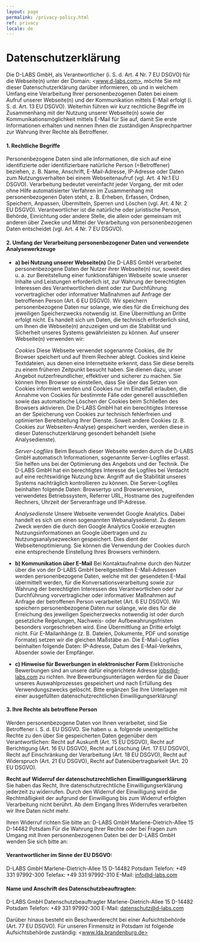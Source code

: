 ```yaml
---
layout: page
permalink: /privacy-policy.html
ref: privacy
locale: de
---
```


# Datenschutzerklärung

Die D-LABS GmbH, als Verantwortlicher (i. S. d. Art. 4 Nr. 7 EU DSGVO) für die Webseite(n) unter der Domain: <www.d-labs.com>, möchte Sie mit dieser Datenschutzerklärung darüber informieren, ob und in welchem Umfang eine Verarbeitung Ihrer personenbezogenen Daten bei einem Aufruf unserer Webseite(n) und der Kommunikation mittels E-Mail erfolgt (i. S. d. Art. 13 EU DSGVO).
Weiterhin führen wir kurz rechtliche Begriffe im Zusammenhang mit der Nutzung unserer Webseite(n) sowie der Kommunikationsmöglichkeit mittels E-Mail für Sie auf, damit Sie erste Informationen erhalten und nennen Ihnen die zuständigen Ansprechpartner zur Wahrung Ihrer Rechte als Betroffener.

#### 1. Rechtliche Begriffe
Personenbezogene Daten sind alle Informationen, die sich auf eine identifizierte oder identifizierbare natürliche Person (=Betroffener) beziehen, z. B. Name, Anschrift, E-Mail-Adresse, IP-Adresse oder Daten zum Nutzungsverhalten bei einem Webseitenaufruf (vgl. Art. 4 Nr.1 EU DSGVO).
Verarbeitung bedeutet vereinfacht jeder Vorgang, der mit oder ohne Hilfe automatisierter Verfahren im Zusammenhang mit personenbezogenen Daten steht, z. B. Erheben, Erfassen, Ordnen, Speichern, Anpassen, Übermitteln, Sperren und Löschen (vgl. Art. 4 Nr. 2 EU DSGVO).
Verantwortlicher ist die natürliche oder juristische Person, Behörde, Einrichtung oder andere Stelle, die allein oder gemeinsam mit anderen über Zwecke und Mittel der Verarbeitung von personenbezogenen Daten entscheidet (vgl. Art. 4 Nr. 7 EU DSGVO).

#### 2. Umfang der Verarbeitung personenbezogener Daten und verwendete Analysewerkzeuge
- **a) bei Nutzung unserer Webseite(n)**
  Die D-LABS GmbH verarbeitet personenbezogene Daten der Nutzer ihrer Webseite(n) nur, soweit dies u. a. zur Bereitstellung einer funktionsfähigen Webseite sowie unserer Inhalte und Leistungen erforderlich ist, zur Wahrung der berechtigten Interessen des Verantwortlichen dient oder zur Durchführung vorvertraglicher oder informativer Maßnahmen auf Anfrage der betroffenen Person (Art. 6 EU DSGVO).
  Wir speichern personenbezogene Daten nur solange, wie dies für die Erreichung des jeweiligen Speicherzwecks notwendig ist. Eine Übermittlung an Dritte erfolgt nicht. Es handelt sich um Daten, die technisch erforderlich sind, um Ihnen die Webseite(n) anzuzeigen und um die Stabilität und Sicherheit unseres Systems gewährleisten zu können.
  Auf unserer Webseite(n) verwenden wir:

  _Cookies_
  Diese Webseite verwendet sogenannte Cookies, die Ihr Browser speichert und auf Ihrem Rechner ablegt. Cookies sind kleine Textdateien, aus denen eine Internetseite erkennt, dass Sie diese bereits zu einem früheren Zeitpunkt besucht haben. Sie dienen dazu, unser Angebot nutzerfreundlicher, effektiver und sicherer zu machen.
  Sie können Ihren Browser so einstellen, dass Sie über das Setzen von Cookies informiert werden und Cookies nur im Einzelfall erlauben, die Annahme von Cookies für bestimmte Fälle oder generell ausschließen sowie das automatische Löschen der Cookies beim Schließen des Browsers aktivieren.
  Die D-LABS GmbH hat ein berechtigtes Interesse an der Speicherung von Cookies zur technisch fehlerfreien und optimierten Bereitstellung Ihrer Dienste. Soweit andere Cookies (z. B. Cookies zur Webseiten-Analyse) gespeichert werden, werden diese in dieser Datenschutzerklärung gesondert behandelt (siehe Analysedienste).

  _Server-Logfiles_
  Beim Besuch dieser Webseite werden durch die D-LABS GmbH automatisch Informationen, sogenannte Server-Logfiles erfasst. Sie helfen uns bei der Optimierung des Angebots und der Technik. Die D-LABS GmbH hat ein berechtigtes Interesse die Logfiles bei Verdacht auf eine rechtswidrige Nutzung bzw. Angriff auf die Stabilität unseres Systems nachträglich kontrollieren zu können.
  Die Server-Logfiles beinhalten folgende Daten: Browsertyp und Browserversion, verwendetes Betriebssystem, Referrer URL, Hostname des zugreifenden Rechners, Uhrzeit der Serveranfrage und IP-Adresse.

  _Analysedienste_
  Unsere Webseite verwendet Google Analytics. Dabei handelt es sich um einen sogenannten Webanalysedienst. Zu diesem Zweck werden die durch den Google Analytics Cookie erzeugten Nutzungsinformationen an Google übertragen und zu Nutzungsanalysezwecken gespeichert. Dies dient der Webseitenoptimierung. Sie können die Verwendung der Cookies durch eine entsprechende Einstellung Ihres Browsers verhindern.

- **b) Kommunikation über E-Mail**
  Bei Kontaktaufnahme durch den Nutzer über die von der D-LABS GmbH bereitgestellten E-Mail-Adressen werden personenbezogene Daten, welche mit der gesendeten E-Mail übermittelt werden, für die Konversationsverarbeitung sowie zur Wahrung der berechtigten Interessen des Verantwortlichen oder zur Durchführung vorvertraglicher oder informativer Maßnahmen auf Anfrage der betroffenen Person verarbeitet (Art. 6 EU DSGVO).
  Wir speichern personenbezogene Daten nur solange, wie dies für die Erreichung des jeweiligen Speicherzwecks notwendig ist oder durch gesetzliche Regelungen, Nachweis- oder Aufbewahrungsfristen besonders vorgeschrieben wird. Eine Übermittlung an Dritte erfolgt nicht. Für E-Mailanhänge (z. B. Dateien, Dokumente, PDF und sonstige Formate) setzen wir die gleichen Maßstäbe an.
  Die E-Mail-Logfiles beinhalten folgende Daten: IP-Adresse, Datum des E-Mail-Verkehrs, Absender sowie der Empfänger.

- **c) Hinweise für Bewerbungen in elektronischer Form**
  Elektronische Bewerbungen sind an unsere dafür eingerichtete Adresse <jobs@d-labs.com> zu richten.
  Ihre Bewerbungsunterlagen werden für die Dauer unseres Auswahlprozesses gespeichert und nach Erfüllung des Verwendungszwecks gelöscht.
  Bitte ergänzen Sie Ihre Unterlagen mit einer ausgefüllten datenschutzrechtlichen Einwilligungserklärung!

#### 3. Ihre Rechte als betroffene Person

Werden personenbezogene Daten von Ihnen verarbeitet, sind Sie Betroffener i. S. d. EU DSGVO. Sie haben u. a. folgende unentgeltliche Rechte zu den über Sie gespeicherten Daten gegenüber dem Verantwortlichen:
Recht auf Auskunft (Art. 15 EU DSGVO), Recht auf Berichtigung (Art. 16 EU DSGVO), Recht auf Löschung (Art. 17 EU DSGVO), Recht auf Einschränkung der Verarbeitung (Art. 18 EU DSGVO), Recht auf Widerspruch (Art. 21 EU DSGVO), Recht auf Datenübertragbarkeit (Art. 20 EU DSGVO).

**Recht auf Widerruf der datenschutzrechtlichen Einwilligungserklärung**
Sie haben das Recht, Ihre datenschutzrechtliche Einwilligungserklärung jederzeit zu widerrufen. Durch den Widerruf der Einwilligung wird die Rechtmäßigkeit der aufgrund der Einwilligung bis zum Widerruf erfolgten Verarbeitung nicht berührt. Ab dem Eingang Ihres Widerrufes verarbeiten wir Ihre Daten nicht mehr.

Ihren Widerruf richten Sie bitte an:
D-LABS GmbH
Marlene-Dietrich-Allee 15
D-14482 Potsdam
Für die Wahrung Ihrer Rechte oder bei Fragen zum Umgang mit Ihren personenbezogenen Daten bei der D-LABS GmbH wenden Sie sich bitte an:

#### Verantwortlicher im Sinne der EU DSGVO:
D-LABS GmbH
Marlene-Dietrich-Allee 15
D-14482 Potsdam
Telefon: +49 331 97992-300
Telefax: +49 331 97992-310
E-Mail: <info@d-labs.com>


#### Name und Anschrift des Datenschutzbeauftragten:
D-LABS GmbH
Datenschutzbeauftragter
Marlene-Dietrich-Allee 15
D-14482 Potsdam
Telefon: +49 331 97992-300
E-Mail: <datenschutz@d-labs.com>

Darüber hinaus besteht ein Beschwerderecht bei einer Aufsichtsbehörde (Art. 77 EU DSGVO).
Für unseren Firmensitz in Potsdam ist folgende Aufsichtsbehörde zuständig: <www.lda.brandenburg.de>
